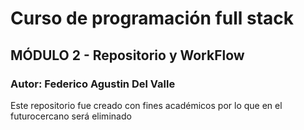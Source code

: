 # Curso de programación full stack
## MÓDULO 2 - Repositorio y WorkFlow
### Autor: Federico Agustin Del Valle
Este repositorio fue creado con fines académicos por lo que en el futurocercano será eliminado